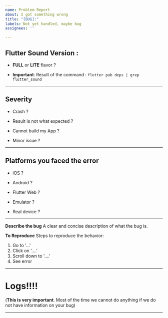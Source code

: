 ```yaml
---
name: Problem Report
about: I got something wrong
title: "[BUG]:"
labels: Not yet handled, maybe bug
assignees: ''

---
```


## Flutter Sound Version : 

- **FULL** or **LITE** flavor ?

- **Important**: Result of the command : ```flutter pub deps | grep flutter_sound```

----------------------------------------------------------

## Severity

- Crash ?

- Result is not what expected ?

- Cannot build my App ?

- Minor issue ?

--------------------------------------------------------

## Platforms you faced the error 

- iOS ?

- Android ?

- Flutter Web ?

- Emulator ? 

- Real device ?

------------------------------------------------

**Describe the bug**
A clear and concise description of what the bug is.

**To Reproduce**
Steps to reproduce the behavior:
1. Go to '...'
2. Click on '....'
3. Scroll down to '....'
4. See error
----------------------------------------------

# Logs!!!!
(**This is very important**. Most of the time we cannot do anything if we do not have information on your bug)


-----------------------------------------------------------------
